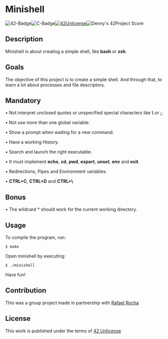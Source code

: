 # Minishell

![42-Badge](https://img.shields.io/badge/%C3%89cole-42SP-blue)![C-Badge](https://img.shields.io/badge/Language-C-lightgrey)[![42Unlicense](https://img.shields.io/badge/License-42Unlicense-yellowgreen)](https://github.com/gcamerli/42unlicense)![Denny's 42Project Score](https://img.shields.io/badge/Success-110%2F100-brightgreen)

## Description

Minishell is about creating a simple shell, like **bash** or **zsh**.

## Goals

The objective of this project is to create a simple shell. And through that, to learn a lot about processes and file descriptors.

## Mandatory

• Not interpret unclosed quotes or unspecified special characters like **\\** or **;**.

• Not use more than one global variable.

• Show a prompt when waiting for a new command.

• Have a working History.

• Search and launch the right executable.

• It must implement **echo**, **cd**, **pwd**, **export**, **unset**, **env** and **exit**.

• Redirections, Pipes and Environment variables.

• **CTRL+C**, **CTRL+D** and **CTRL+\\**

## Bonus


• The wildcard * should work for the current working directory.


## Usage

To compile the program, run:

```Shell
$ make
```
Open minishell by executing:

```Shell
$ ./minishell
```
Have fun!

## Contribution

This was a group project made in partnership with [Rafael Rocha](https://github.com/rkrocha)

## License

This work is published under the terms of [42 Unlicense](https://github.com/gcamerli/42unlicense)